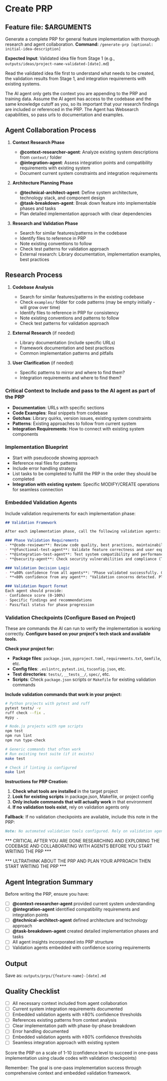 # Create PRP

## Feature file: $ARGUMENTS

Generate a complete PRP for general feature implementation with thorough research and agent collaboration. 
**Command:** `/generate-prp [optional: initial-idea-description]`

**Expected Input**: Validated idea file from Stage 1 (e.g., `outputs/ideas/project-name-validated-[date].md`)

Read the validated idea file first to understand what needs to be created, the validation results from Stage 1, and integration requirements with existing systems.

The AI agent only gets the context you are appending to the PRP and training data. Assume the AI agent has access to the codebase and the same knowledge cutoff as you, so its important that your research findings are included or referenced in the PRP. The Agent has Websearch capabilities, so pass urls to documentation and examples.

## Agent Collaboration Process

1. **Context Research Phase**
   - **@context-researcher-agent**: Analyze existing system descriptions from `context/` folder
   - **@integration-agent**: Assess integration points and compatibility requirements with existing system
   - Document current system constraints and integration requirements

2. **Architecture Planning Phase**
   - **@technical-architect-agent**: Define system architecture, technology stack, and component design
   - **@task-breakdown-agent**: Break down feature into implementable phases and tasks
   - Plan detailed implementation approach with clear dependencies

3. **Research and Validation Phase**
   - Search for similar features/patterns in the codebase
   - Identify files to reference in PRP
   - Note existing conventions to follow
   - Check test patterns for validation approach
   - External research: Library documentation, implementation examples, best practices

## Research Process

1. **Codebase Analysis** 
   - Search for similar features/patterns in the existing codebase
   - Check `examples/` folder for code patterns (may be empty initially - will grow over time)
   - Identify files to reference in PRP for consistency
   - Note existing conventions and patterns to follow
   - Check test patterns for validation approach

2. **External Research** (if needed)
   - Library documentation (include specific URLs)
   - Framework documentation and best practices
   - Common implementation patterns and pitfalls

3. **User Clarification** (if needed)
   - Specific patterns to mirror and where to find them?
   - Integration requirements and where to find them?



### Critical Context to Include and pass to the AI agent as part of the PRP
- **Documentation**: URLs with specific sections
- **Code Examples**: Real snippets from codebase
- **Gotchas**: Library quirks, version issues, existing system constraints
- **Patterns**: Existing approaches to follow from current system
- **Integration Requirements**: How to connect with existing system components

### Implementation Blueprint
- Start with pseudocode showing approach
- Reference real files for patterns
- Include error handling strategy
- List tasks to be completed to fulfill the PRP in the order they should be completed
- **Integration with existing system**: Specific MODIFY/CREATE operations for seamless connection

### Embedded Validation Agents
Include validation requirements for each implementation phase:

```markdown
## Validation Framework

After each implementation phase, call the following validation agents:

### Phase Validation Requirements
- **@code-reviewer**: Review code quality, best practices, maintainability (Target: ≥80% confidence)
- **@functional-test-agent**: Validate feature correctness and user experience (Target: ≥80% confidence)  
- **@integration-test-agent**: Test system compatibility and performance (Target: ≥80% confidence)
- **@security-agent**: Check security vulnerabilities and compliance (Target: ≥80% confidence)

### Validation Decision Logic
- **≥80% confidence from all agents**: "Phase validated successfully. Continue to next phase? (y/n)"
- **<80% confidence from any agent**: "Validation concerns detected. Please review manually before proceeding."

### Validation Report Format
Each agent should provide:
- Confidence score (0-100%)
- Specific findings and recommendations
- Pass/fail status for phase progression
```

### Validation Checkpoints (Configure Based on Project)
These are commands the AI can run to verify the implementation is working correctly.
**Configure based on your project's tech stack and available tools.**

**Check your project for:**
- **Package files**: `package.json`, `pyproject.toml`, `requirements.txt`, `Gemfile`, etc.
- **Config files**: `.eslintrc`, `pytest.ini`, `tsconfig.json`, etc.  
- **Test directories**: `tests/`, `__tests__/`, `spec/`, etc.
- **Scripts**: Check `package.json` scripts or `Makefile` for existing validation commands

**Include validation commands that work in your project:**

```bash
# Python projects with pytest and ruff
pytest tests/ -v
ruff check --fix .
mypy .

# Node.js projects with npm scripts
npm test
npm run lint
npm run type-check

# Generic commands that often work
# Run existing test suite (if it exists)
make test

# Check if linting is configured
make lint
```

**Instructions for PRP Creation:**
1. **Check what tools are installed** in the target project
2. **Look for existing scripts** in package.json, Makefile, or project config
3. **Only include commands that will actually work** in that environment
4. **If no validation tools exist**, rely on validation agents only

**Fallback**: If no validation checkpoints are available, include this note in the PRP:
```markdown
Note: No automated validation tools configured. Rely on validation agents for quality assurance.
```

*** CRITICAL AFTER YOU ARE DONE RESEARCHING AND EXPLORING THE CODEBASE AND COLLABORATING WITH AGENTS BEFORE YOU START WRITING THE PRP ***

*** ULTRATHINK ABOUT THE PRP AND PLAN YOUR APPROACH THEN START WRITING THE PRP ***

## Agent Integration Summary

Before writing the PRP, ensure you have:
- [ ] **@context-researcher-agent** provided current system understanding
- [ ] **@integration-agent** identified compatibility requirements and integration points  
- [ ] **@technical-architect-agent** defined architecture and technology approach
- [ ] **@task-breakdown-agent** created detailed implementation phases and tasks
- [ ] All agent insights incorporated into PRP structure
- [ ] Validation agents embedded with confidence scoring requirements

## Output
Save as: `outputs/prps/{feature-name}-[date].md`

## Quality Checklist
- [ ] All necessary context included from agent collaboration
- [ ] Current system integration requirements documented
- [ ] Embedded validation agents with ≥80% confidence thresholds
- [ ] References existing patterns from context analysis
- [ ] Clear implementation path with phase-by-phase breakdown
- [ ] Error handling documented
- [ ] Embedded validation agents with ≥80% confidence thresholds
- [ ] Seamless integration approach with existing system

Score the PRP on a scale of 1-10 (confidence level to succeed in one-pass implementation using claude codes with validation checkpoints)

Remember: The goal is one-pass implementation success through comprehensive context and embedded validation framework.